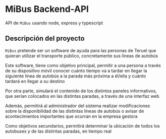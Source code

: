 # MiBus Backend-API
API de `MiBus` usando node, express y typescript

## Descripción del proyecto
`MiBus` pretende ser un software de ayuda para las personas de Teruel que 
quieran utilizar el transporte público, concretamente sus líneas de autobús

Este software, tiene como objetivo principal, permitir a una persona a través de 
su dispositivo móvil conocer cuánto tiempo va a tardar en llegar la siguiente 
línea de autobús a la parada más próxima a él/ella y cuánto tardará en llegar 
a su destino

Por otra parte, simulará el contenido de los distintos paneles informativos, 
que serían colocados en las distintas paradas, a través de una interfaz web

Además, permitirá al administrador del sistema realizar modificaciones sobre 
la disponibilidad de las distintas líneas de autobús o avisar de acontecimientos 
importantes que ocurran en la empresa gestora

Como objetivos secundarios, permitirá determinar la ubicación de todos los 
autobuses y de las distintas paradas, en tiempo real